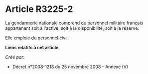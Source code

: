 # Article R3225-2

La gendarmerie nationale comprend du personnel militaire français appartenant soit à l'active, soit à la disponibilité, soit
à la réserve.

Elle emploie du personnel civil.

**Liens relatifs à cet article**

_Créé par_:

  - Décret n°2008-1218 du 25 novembre 2008 -  Annexe (V)
